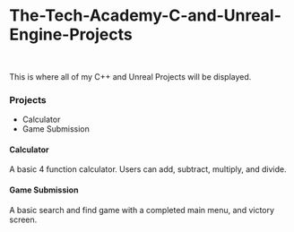 # The-Tech-Academy-C-and-Unreal-Engine-Projects
<br>
<p>This is where all of my C++ and Unreal Projects will be displayed.</p>
<h3>Projects</h3>
<ul>
  <li>Calculator</li>
  <li>Game Submission</li>
</ul>
<h4>Calculator</h4>
<p> A basic 4 function calculator. Users can add, subtract, multiply, and divide. </p>
<h4>Game Submission</h4>
<p> A basic search and find game with a completed main menu, and victory screen.</p>
